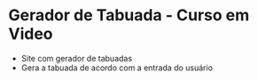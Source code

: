 # Gerador de Tabuada - Curso em Video
 - Site com gerador de tabuadas
 - Gera a tabuada de acordo com a entrada do usuário